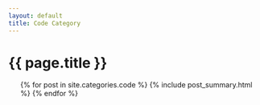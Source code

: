 ```yaml
---
layout: default
title: Code Category
---
```


<div id="home">
  <h1>{{ page.title }}</h1>
  <section class="posts">
    <ul class="posts">
      {% for post in site.categories.code %}
        {% include post_summary.html %}
      {% endfor %}
    </ul>
  </section>
</div>
